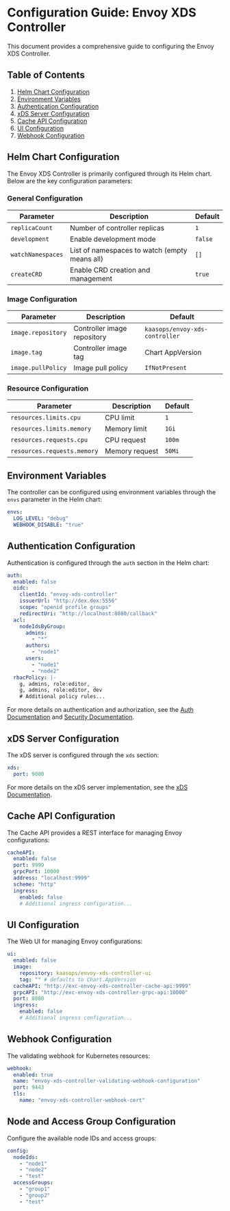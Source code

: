 # Configuration Guide: Envoy XDS Controller

This document provides a comprehensive guide to configuring the Envoy XDS Controller.

## Table of Contents

1. [Helm Chart Configuration](#helm-chart-configuration)
2. [Environment Variables](#environment-variables)
3. [Authentication Configuration](#authentication-configuration)
4. [xDS Server Configuration](#xds-server-configuration)
5. [Cache API Configuration](#cache-api-configuration)
6. [UI Configuration](#ui-configuration)
7. [Webhook Configuration](#webhook-configuration)

## Helm Chart Configuration

The Envoy XDS Controller is primarily configured through its Helm chart. Below are the key configuration parameters:

### General Configuration

| Parameter | Description | Default |
|-----------|-------------|---------|
| `replicaCount` | Number of controller replicas | `1` |
| `development` | Enable development mode | `false` |
| `watchNamespaces` | List of namespaces to watch (empty means all) | `[]` |
| `createCRD` | Enable CRD creation and management | `true` |

### Image Configuration

| Parameter | Description | Default |
|-----------|-------------|---------|
| `image.repository` | Controller image repository | `kaasops/envoy-xds-controller` |
| `image.tag` | Controller image tag | Chart AppVersion |
| `image.pullPolicy` | Image pull policy | `IfNotPresent` |

### Resource Configuration

| Parameter | Description | Default |
|-----------|-------------|---------|
| `resources.limits.cpu` | CPU limit | `1` |
| `resources.limits.memory` | Memory limit | `1Gi` |
| `resources.requests.cpu` | CPU request | `100m` |
| `resources.requests.memory` | Memory request | `50Mi` |

## Environment Variables

The controller can be configured using environment variables through the `envs` parameter in the Helm chart:

```yaml
envs:
  LOG_LEVEL: "debug"
  WEBHOOK_DISABLE: "true"
```

## Authentication Configuration

Authentication is configured through the `auth` section in the Helm chart:

```yaml
auth:
  enabled: false
  oidc:
    clientId: "envoy-xds-controller"
    issuerUrl: "http://dex.dex:5556"
    scope: "openid profile groups"
    redirectUri: "http://localhost:8080/callback"
  acl:
    nodeIdsByGroup:
      admins:
        - "*"
      authors:
        - "node1"
      users:
        - "node1"
        - "node2"
  rbacPolicy: |-
    g, admins, role:editor, _
    g, admins, role:editor, dev
    # Additional policy rules...
```

For more details on authentication and authorization, see the [Auth Documentation](auth.md) and [Security Documentation](security.md).

## xDS Server Configuration

The xDS server is configured through the `xds` section:

```yaml
xds:
  port: 9000
```

For more details on the xDS server implementation, see the [xDS Documentation](xds.md).

## Cache API Configuration

The Cache API provides a REST interface for managing Envoy configurations:

```yaml
cacheAPI:
  enabled: false
  port: 9999
  grpcPort: 10000
  address: "localhost:9999"
  scheme: "http"
  ingress:
    enabled: false
    # Additional ingress configuration...
```

## UI Configuration

The Web UI for managing Envoy configurations:

```yaml
ui:
  enabled: false
  image:
    repository: kaasops/envoy-xds-controller-ui
    tag: "" # defaults to Chart.AppVersion
  cacheAPI: "http://exc-envoy-xds-controller-cache-api:9999"
  grpcAPI: "http://exc-envoy-xds-controller-grpc-api:10000"
  port: 8080
  ingress:
    enabled: false
    # Additional ingress configuration...
```

## Webhook Configuration

The validating webhook for Kubernetes resources:

```yaml
webhook:
  enabled: true
  name: "envoy-xds-controller-validating-webhook-configuration"
  port: 9443
  tls:
    name: "envoy-xds-controller-webhook-cert"
```

## Node and Access Group Configuration

Configure the available node IDs and access groups:

```yaml
config:
  nodeIds:
    - "node1"
    - "node2"
    - "test"
  accessGroups:
    - "group1"
    - "group2"
    - "test"
```